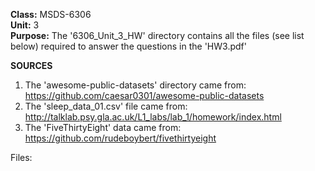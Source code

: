 <b>Class:</b> MSDS-6306<br>
<b>Unit:</b> 3<br>
<b>Purpose:</b> The '6306_Unit_3_HW' directory contains all the files (see list below) required to answer the questions in the 'HW3.pdf'<br>


<b>SOURCES</b><br>
1. The 'awesome-public-datasets' directory came from: https://github.com/caesar0301/awesome-public-datasets <br>
2. The 'sleep_data_01.csv' file came from: http://talklab.psy.gla.ac.uk/L1_labs/lab_1/homework/index.html <br>
3. The 'FiveThirtyEight' data came from: https://github.com/rudeboybert/fivethirtyeight <br>


Files:
